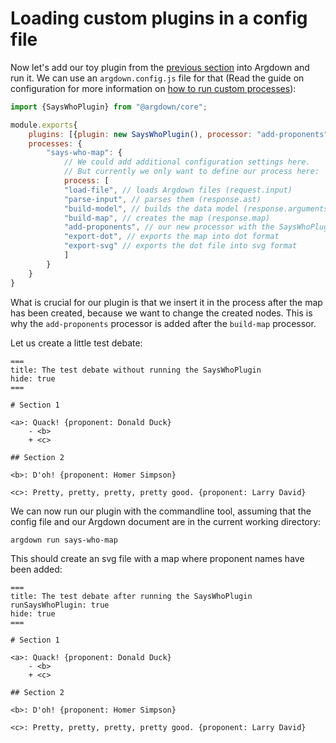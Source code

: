 # Loading custom plugins in a config file

Now let's add our toy plugin from the [previous section](/guide/writing-custom-plugins.html) into Argdown and run it. We can use an `argdown.config.js` file for that (Read the guide on configuration for more information on [how to run custom processes](/guide/running-custom-processes)):

```Javascript
import {SaysWhoPlugin} from "@argdown/core";

module.exports{
    plugins: [{plugin: new SaysWhoPlugin(), processor: "add-proponents"}],
    processes: {
        "says-who-map": {
            // We could add additional configuration settings here.
            // But currently we only want to define our process here:
            process: [
            "load-file", // loads Argdown files (request.input)
            "parse-input", // parses them (response.ast)
            "build-model", // builds the data model (response.arguments, response.statements...)
            "build-map", // creates the map (response.map)
            "add-proponents", // our new processor with the SaysWhoPlugin
            "export-dot", // exports the map into dot format
            "export-svg" // exports the dot file into svg format
            ]
        }
    }
}
```

What is crucial for our plugin is that we insert it in the process after the map has been created, because we want to change the created nodes. This is why the `add-proponents` processor is added after the `build-map` processor.

Let us create a little test debate:

```argdown
===
title: The test debate without running the SaysWhoPlugin
hide: true
===

# Section 1

<a>: Quack! {proponent: Donald Duck}
    - <b>
    + <c>

## Section 2

<b>: D'oh! {proponent: Homer Simpson}

<c>: Pretty, pretty, pretty, pretty good. {proponent: Larry David}

```


We can now run our plugin with the commandline tool, assuming that the config file and our Argdown document are in the current working directory:

```sh
argdown run says-who-map
```

This should create an svg file with a map where proponent names have been added:

```argdown-map
===
title: The test debate after running the SaysWhoPlugin
runSaysWhoPlugin: true
hide: true
===

# Section 1

<a>: Quack! {proponent: Donald Duck}
    - <b>
    + <c>

## Section 2

<b>: D'oh! {proponent: Homer Simpson}

<c>: Pretty, pretty, pretty, pretty good. {proponent: Larry David}

```

